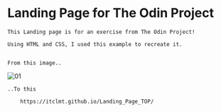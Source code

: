 # Landing Page for The Odin Project

    This Landing page is for an exercise from The Odin Project!
    
    Using HTML and CSS, I used this example to recreate it.
    
    
    From this image..
 ![01](https://user-images.githubusercontent.com/125081819/226197899-32123772-b6a1-46f6-9f96-931c5780d60f.png)

    
    ..To this
    
        https://itclmt.github.io/Landing_Page_TOP/
    
    
